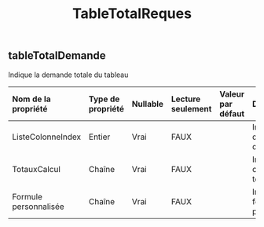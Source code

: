 ﻿---
title: TableTotalReques
second_title: Aspose.Cells Cloud Documen
type: docs
url: /fr/specification/model/tabletotalrequest/
description: "Aspose.Cells Spécification du modèle cloud : TableTotalRequest. Gérez sans effort Excel et d'autres feuilles de calcul avec des fonctionnalités telles que l'ouverture, la génération, l'édition, le fractionnement, la fusion, la comparaison et la conversion."
weight: 50
---
## **tableTotalDemande**

 Indique la demande totale du tableau

| Nom de la propriété| Type de propriété| Nullable| Lecture seulement| Valeur par défaut| Description|
|:- |:- |:- |:- |:- |:- |
| ListeColonneIndex| Entier| Vrai| FAUX|| Indique l'index de la colonne de la liste.|
| TotauxCalcul| Chaîne| Vrai| FAUX|| Indique le calcul des totaux.|
| Formule personnalisée| Chaîne| Vrai| FAUX|| Indique une formule personnalisée.|

